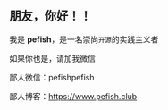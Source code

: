 ## 朋友，你好！！

我是 **pefish**，是一名崇尚`开源`的实践主义者

如果你也是，请加我微信

鄙人微信：pefishpefish

鄙人博客：https://www.pefish.club
